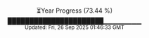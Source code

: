 <p align="center">
⏳Year Progress (73.44 %) <br>
██████████████████████▁▁▁▁▁▁▁▁ <br>
<sub>Updated: Fri, 26 Sep 2025 01:46:33 GMT</sub>
</p>

